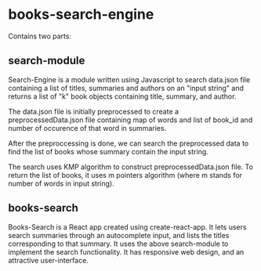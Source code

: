 # books-search-engine
Contains two parts:


## search-module
Search-Engine is a module written using Javascript to search data.json file containing a list of titles,
summaries and authors on an "input string" and returns a list of "k" book objects containing title, summary, and author.

The data.json file is initially preprocessed to create a preprocessedData.json file containing map of words and list of book_id and number of occurence of that word in summaries.

After the preproccessing is done, we can search the preprocessed data to find the list of books whose summary contain the input string.

The search uses KMP algorithm to construct preprocessedData.json file. To return the list of books, it uses m pointers algorithm (where m stands for number of words in input string).

## books-search
Books-Search is a React app created using create-react-app. It lets users search summaries through an autocomplete input, and lists the titles corresponding to that summary. It uses the above search-module to implement the search functionality.
It has responsive web design, and an attractive user-interface.

